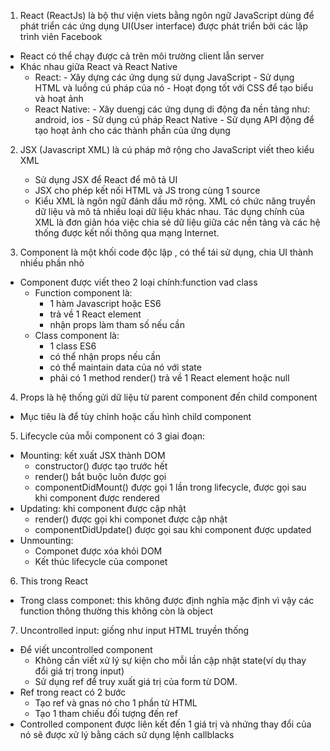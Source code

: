 1. React (ReactJs) là bộ thư viện viets bằng ngôn ngữ JavaScript dùng để phát triển các ứng dụng UI(User interface) được phát triển bởi các lập trình viên Facebook
- React có thể chạy được cả trên môi trường client lẫn server
- Khác nhau giữa React và React Native
    + React: - Xây dựng các ứng dụng sử dụng JavaScript
            - Sử dụng HTML và luồng cú pháp của nó
            - Hoạt đọng tốt với CSS để tạo biểu và hoạt ảnh
    + React Native: - Xây duengj các ứng dụng di động đa nền tảng như: android, ios
                    - Sử dụng cú pháp React Native
                    - Sử dụng API động để tạo hoạt ảnh cho các thành phần của ứng dụng
2. JSX (Javascript XML) là cú pháp mở rộng cho JavaScript viết theo kiểu XML
    - Sử dụng JSX để React để mô tả UI
    - JSX cho phép kết nối HTML và JS trong cùng 1 source
    - Kiểu XML là ngôn ngữ đánh dấu mở rộng. XML có chức năng truyền dữ liệu và mô tả nhiều loại dữ liệu khác nhau. Tác dụng chính của XML là đơn giản hóa việc chia sẻ dữ liệu giữa các nền tảng và các hệ thống được kết nối thông qua mạng Internet.

3. Component  là một khối code độc lập , có thể tái sử dụng, chia UI thành nhiều phần nhỏ
- Component được viết theo 2 loại chính:function vad class
    + Function component là:
        + 1 hàm Javascript hoặc ES6
        + trả về 1 React element 
        + nhận props làm tham số nếu cần
    + Class component là:
        + 1 class ES6
        + có thể nhận props nếu cần
        + có thể maintain data của nó với state
        + phải có 1 method render() trả về 1 React element hoặc null

4. Props là hệ thống gửi dữ liệu từ parent component đến child component
- Mục tiêu là để tùy chỉnh hoặc cấu hình child component


5. Lifecycle của mỗi component có 3 giai đoạn:
- Mounting: kết xuất JSX thành DOM
    + constructor() được tạo trước hết
    + render() bắt buộc luôn được gọi
    + componentDidMount() được gọi 1 lần trong lifecycle, được gọi sau khi component được rendered
- Updating: khi component được cập nhật
    + render() được gọi khi componet được cập nhật
    + componentDidUpdate() được gọi sau khi component được updated
- Unmounting:
    + Componet được xóa khỏi DOM
    + Kết thúc lifecycle của componet

6. This trong React
- Trong class componet: this không được định nghĩa mặc định vì vậy các function thông thường this không còn là object

7. Uncontrolled input: giống như input HTML truyền thống
- Để viết uncontrolled component
    + Không cần viết xử lý sự kiện cho mỗi lần cập nhật state(ví dụ thay đổi giá trị trong input)
    + Sử dụng ref để truy xuất giá trị của form từ DOM.
- Ref trong react có 2 bước
    + Tạo ref và gnas nó cho 1 phần tử HTML
    + Tạo 1 tham chiếu đối tượng đến ref
- Controlled component được liên kết đến 1 giá trị và nhứng thay đổi của nó sẽ được xử lý bằng cách sử dụng lệnh callblacks